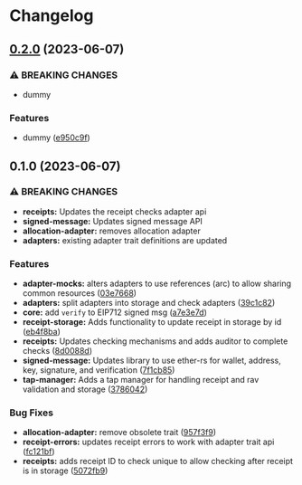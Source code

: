 # Changelog

## [0.2.0](https://github.com/aasseman/timeline-aggregation-protocol/compare/tap_core-v0.1.0...tap_core-v0.2.0) (2023-06-07)


### ⚠ BREAKING CHANGES

* dummy

### Features

* dummy ([e950c9f](https://github.com/aasseman/timeline-aggregation-protocol/commit/e950c9fe37fdc1d5b3f58d7b5ca759f51f884388))

## 0.1.0 (2023-06-07)


### ⚠ BREAKING CHANGES

* **receipts:** Updates the receipt checks adapter api
* **signed-message:** Updates signed message API
* **allocation-adapter:** removes allocation adapter
* **adapters:** existing adapter trait definitions are updated

### Features

* **adapter-mocks:** alters adapters to use references (arc) to allow sharing common resources ([03e7668](https://github.com/aasseman/timeline-aggregation-protocol/commit/03e7668e3c59d27e6cfc869a3a35ad1434d18d6d))
* **adapters:** split adapters into storage and check adapters ([39c1c82](https://github.com/aasseman/timeline-aggregation-protocol/commit/39c1c827447aceb938ad03643bb7bf08ff330cae))
* **core:** add `verify` to EIP712 signed msg ([a7e3e7d](https://github.com/aasseman/timeline-aggregation-protocol/commit/a7e3e7d18044dbe6937cf725376167171fb177b1))
* **receipt-storage:** Adds functionality to update receipt in storage by id ([eb4f8ba](https://github.com/aasseman/timeline-aggregation-protocol/commit/eb4f8bae233406b6c5d25def4de1d628d7860b1e))
* **receipts:** Updates checking mechanisms and adds auditor to complete checks ([8d0088d](https://github.com/aasseman/timeline-aggregation-protocol/commit/8d0088d6fbc83416737cf33c3e305412741c8ec8))
* **signed-message:** Updates library to use ether-rs for wallet, address, key, signature, and verification ([7f1cb85](https://github.com/aasseman/timeline-aggregation-protocol/commit/7f1cb8586e7577221008588cacd5cc6ad47d1c83))
* **tap-manager:** Adds a tap manager for handling receipt and rav validation and storage ([3786042](https://github.com/aasseman/timeline-aggregation-protocol/commit/378604263a91d3abd9fdad1dd978f1ba715f7aca))


### Bug Fixes

* **allocation-adapter:** remove obsolete trait ([957f3f9](https://github.com/aasseman/timeline-aggregation-protocol/commit/957f3f99efa8b5ebe7f61024f96905b0448c4bed))
* **receipt-errors:** updates receipt errors to work with adapter trait api ([fc121bf](https://github.com/aasseman/timeline-aggregation-protocol/commit/fc121bf21bee2b8bdf0d1db026e97afb2844d75b))
* **receipts:** adds receipt ID to check unique to allow checking after receipt is in storage ([5072fb9](https://github.com/aasseman/timeline-aggregation-protocol/commit/5072fb9ba614d58bcc712778deb451eaefbc993f))
